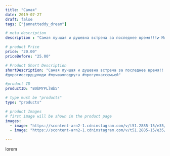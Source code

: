 ```yaml
---
title: "Самая"
date: 2019-07-27
draft: false
tags: ["jannetteddy_dream"]

# meta description
description : "Самая лучшая и душевна встреча за последнее время!!!💕 Моя лучшая подруга, моя родственная душа! Один из самых близких моему сердцу людей!!! Мы очень редко видим"

# product Price
price: "20.00"
priceBefore: "25.00"

# Product Short Description
shortDescription: "Самая лучшая и душевна встреча за последнее время!!!💕 Моя лучшая подруга, моя родственная душа! Один из самых близких моему сердцу людей!!! Мы очень редко видимся, и даже расстояние и время не разделяет нашу дружбу🥰
#дорогиесердцулюди #лучшаяподруга #прогулкассемьей"

#product ID
productID: "B0bMYPLlWb5"

# type must be "products"
type: "products"

# product Images
# first image will be shown in the product page
images:
  - image: "https://scontent-arn2-1.cdninstagram.com/v/t51.2885-15/e35/s1080x1080/67141422_130547201507347_6564750157278551167_n.jpg?_nc_ht=scontent-arn2-1.cdninstagram.com&_nc_cat=107&_nc_ohc=ZUcAXH1npjYAX86iAYd&tp=1&oh=45f349ec6008dd45a90c35dac7ccfb15&oe=605DCF3C&ig_cache_key=MjA5NzMyNDQ5MTE3MjkxMDYyMw%3D%3D.2"
  - image: "https://scontent-arn2-1.cdninstagram.com/v/t51.2885-15/e35/s1080x1080/66624991_913662865658346_3328558635143193193_n.jpg?_nc_ht=scontent-arn2-1.cdninstagram.com&_nc_cat=106&_nc_ohc=A92hlF_v0-wAX-yxOiu&tp=1&oh=02efde0123efcaffce9effb71ad3e5c3&oe=605BB07A&ig_cache_key=MjA5NzMyNDQ5MTE4MTM1NzQ5MA%3D%3D.2"

---
```

lorem
